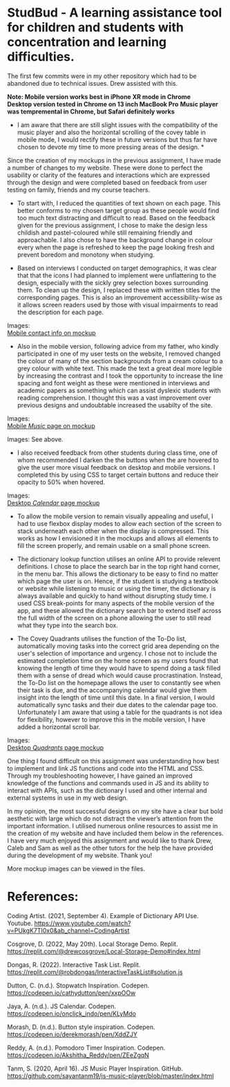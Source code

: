 

# StudBud - A learning assistance tool for children and students with concentration and learning difficulties.

The first few commits were in my other repository which had to be abandoned due to technical issues. Drew assisted with this.

__Note: Mobile version works best in iPhone XR mode in Chrome__ <br>
__Desktop version tested in Chrome on 13 inch MacBook Pro__
__Music player was tempremental in Chrome, but Safari definitely works__

* I am aware that there are still slight issues with the compatibility of the music player and also the horizontal scrolling of the covey table in mobile mode, I would rectify these in future versions but thus far have chosen to devote my time to more pressing areas of the design. *

Since the creation of my mockups in the previous assignment, I have made a number of changes to my website. These were done to perfect the usability or clarity of the features and interactions which are expressed through the design and were completed based on feedback from user testing on family, friends and my course teachers.

* To start with, I reduced the quantities of text shown on each page. This better conforms to my chosen target group as these people would find too much text distracting and difficult to read. Based on the feedback given for the previous assignment, I chose to make the design less childish and pastel-coloured while still remaining friendly and approachable. I also chose to have the background change in colour every when the page is refreshed to keep the page looking fresh and prevent boredom and monotony when studying. 

* Based on interviews I conducted on target demographics, it was clear that that the icons I had planned to implement were unflattering to the design, especially with the sickly grey selection boxes surrounding them. To clean up the design, I replaced these with written titles for the corresponding pages. This is also an improvement accessibility-wise as it allows screen readers used by those with visual impairments to read the description for each page.

Images: <br>
[Mobile contact info on mockup](#mobile-home-mockup.png) <br>



* Also in the mobile version, following advice from my father, who kindly participated in one of my user tests on the website, I removed changed the colour of many of the section backgrounds from a cream colour to a grey colour with white text. This made the text a great deal more legible by increasing the contrast and I took the opportunity to increase the line spacing and font weight as these were mentioned in interviews and academic papers as something which can assist dyslexic students with reading comprehension. I thought this was a vast improvement over previous designs and undoubtable increased the usabilty of the site.


Images: <br>
[Mobile _Music_ page on mockup](#mobile-music-mockup.png) <br>




Images: See above.

* I also received feedback from other students during class time, one of whom recommended I darken the the buttons when the are hovered to give the user more visual feedback on desktop and mobile versions. I completed this by using CSS to target certain buttons and reduce their opacity to 50% when hovered.

Images: <br>
[Desktop _Calendar_ page mockup](#desktop-calendar-mockup.png) <br>



* To allow the mobile version to remain visually appealing and useful, I had to use flexbox display modes to allow each section of the screen to stack underneath each other when the display is compressed. This works as how I envisioned it in the mockups and allows all elements to fill the screen properly, and remain usable on a small phone screen. 


* The dictionary lookup function utilises an online API to provide relevent definitions. I chose to place the search bar in the top right hand corner, in the menu bar. This allows the dictionary to be easy to find no matter which page the user is on. Hence, if the student is studying a textbook or website while listening to music or using the timer, the dictionary is always available and quickly to hand without disrupting study time. I used CSS break-points for many aspects of the mobile version of the app, and these allowed the dictionary search bar to extend itself across the full width of the screen on a phone allowing the user to still read what they type into the search box.

* The Covey Quadrants utilises the function of the To-Do list, automatically moving tasks into the correct grid area depending on the user's selection of importance and urgency. I chose not to include the estimated completion time on the home screen as my users found that knowing the length of time they would have to spend doing a task filled them with a sense of dread which would cause procrastination. Instead, the To-Do list on the homepage allows the user to constantly see when their task is due, and the accompanying calendar would give them insight into the length of time until this date. In a final version, I would automatically sync tasks and their due dates to the calendar page too. Unfortunately I am aware that using a table for the quadrants is not idea for flexibility, however to improve this in the mobile version, I have added a horizontal scroll bar.

Images: <br>
[Desktop _Quadrants_ page mockup](#desktop-quadrants-mockup.png) <br>


One thing I found difficult on this assignment was understanding how best to implement and link JS functions and code into the HTML and CSS. Through my troubleshooting however, I have gained an improved knowledge of the functions and commands used in JS and its ability to interact with APIs, such as the dictionary I used and other internal and external systems in use in my web design.

In my opinion, the most successful designs on my site have a clear but bold aesthetic with large  which do not distract the viewer’s attention from the important information. I utilised numerous online resources to assist me in the creation of my website and have included them below in the references. I have very much enjoyed this assignment and would like to thank Drew, Caleb and Sam as well as the other tutors for the help the have provided during the development of my website. Thank you!
<br>

More mockup images can be viewed in the files.


# References:

Coding Artist. (2021, September 4). Example of Dictionary API Use. Youtube. https://www.youtube.com/watch?v=PUkgK7TI0x0&ab_channel=CodingArtist

Cosgrove, D. (2022, May 20th). Local Storage Demo. Replit. https://replit.com/@drewcosgrove/Local-Storage-Demo#index.html

Dongas, R. (2022). Interactive Task List. Replit. https://replit.com/@robdongas/InteractiveTaskList#solution.js

Dutton, C. (n.d.). Stopwatch Inspiration. Codepen. https://codepen.io/cathydutton/pen/xxpOOw

Jaya, A. (n.d.). JS Calendar. Codepen. https://codepen.io/onclick_indo/pen/KLyMdo

Morash, D. (n.d.). Button style inspiration. Codepen. https://codepen.io/derekmorash/pen/XddZJY

Reddy, A. (n.d.). Pomodoro Timer Inspiration. Codepen. https://codepen.io/Akshitha_Reddy/pen/ZEeZgqN

Tanm, S. (2020, April 16). JS Music Player Inspiration. GitHub. https://github.com/sayantanm19/js-music-player/blob/master/index.html





